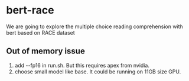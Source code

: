 # bert-race
We are going to explore the multiple choice reading comprehension with bert based on RACE dataset

## Out of memory issue
1) add --fp16 in run.sh. But this requires apex from nvidia. 
2) choose small model like base. It could be running on 11GB size GPU.

